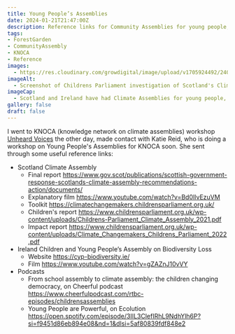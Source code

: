 ```yaml
---
title: Young People’s Assemblies
date: 2024-01-21T21:47:00Z
description: Reference links for Community Assemblies for young people, via Katie Reid
tags: 
- ForestGarden
- CommunityAssembly
- KNOCA
- Reference
images: 
  - https://res.cloudinary.com/growdigital/image/upload/v1705924492/240122-childrens-parliament-climate-change-assembly.jpg
imageAlt:
  - Screenshot of Childrens Parliament investigation of Scotland's Climate Assembly
imageCap:
  - Scotland and Ireland have had Climate Assemblies for young people, so can Wales
gallery: false
draft: false
---
```


I went to KNOCA (knowledge network on climate assemblies) workshop [Unheard Voices](https://knoca.eu/event/workshop-on-hearing-unheard-voices/) the other day, made contact with Katie Reid, who is doing a workshop on Young People's Assemblies for KNOCA soon. She sent through some useful reference links:

* Scotland Climate Assembly
  * Final report <https://www.gov.scot/publications/scottish-government-response-scotlands-climate-assembly-recommendations-action/documents/>
  * Explanatory film <https://www.youtube.com/watch?v=Bd0IlvEzuVM>
  * Toolkit <https://climatechangemakers.childrensparliament.org.uk/>
  * Children's report <https://www.childrensparliament.org.uk/wp-content/uploads/Childrens-Parliament_Climate_Assembly_2021.pdf>
  * Impact report <https://www.childrensparliament.org.uk/wp-content/uploads/Climate_Changemakers_Childrens_Parliament_2022.pdf>
* Ireland Children and Young People’s Assembly on Biodiversity Loss
  * Website <https://cyp-biodiversity.ie/>
  * Film <https://www.youtube.com/watch?v=gZAZnJ10vVY>
* Podcasts
  * From school assembly to climate assembly: the children changing democracy, on Cheerful podcast <https://www.cheerfulpodcast.com/rtbc-episodes/childrensassemblies>
  * Young People are Powerful, on Ecolution <https://open.spotify.com/episode/3IIL3ClefIRhL9NdhYlh6P?si=f9451d86eb894e08&nd=1&dlsi=5af80839fdf848e2>
